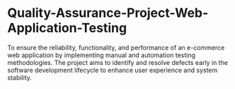 # Quality-Assurance-Project-Web-Application-Testing
To ensure the reliability, functionality, and performance of an e-commerce web application by implementing manual and automation testing methodologies. The project aims to identify and resolve defects early in the software development lifecycle to enhance user experience and system stability.
